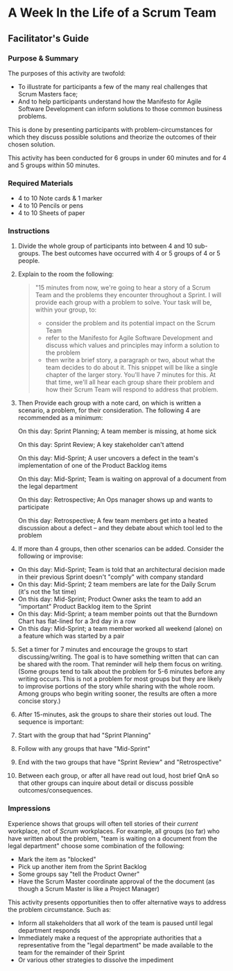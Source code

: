 # A Week In the Life of a Scrum Team

## Facilitator's Guide

### Purpose & Summary

The purposes of this activity are twofold:

- To illustrate for participants a few of the many real challenges that Scrum Masters face;
- And to help participants understand how the Manifesto for Agile Software Development can inform solutions to those common business problems.

This is done by presenting participants with problem-circumstances for which they discuss possible solutions and theorize the outcomes of their chosen solution.

This activity has been conducted for 6 groups in under 60 minutes and for 4 and 5 groups within 50 minutes.

### Required Materials

- 4 to 10 Note cards &amp; 1 marker
- 4 to 10 Pencils or pens
- 4 to 10 Sheets of paper

### Instructions

1. Divide the whole group of participants into between 4 and 10 sub-groups.  The best outcomes have occurred with 4 or 5 groups of 4 or 5 people.
2. Explain to the room the following:

   > "15 minutes from now, we're going to hear a story of a Scrum Team and the problems they encounter throughout a Sprint.  I will provide each group with a problem to solve.  Your task will be, within your group, to:
   > - consider the problem and its potential impact on the Scrum Team
   > - refer to the Manifesto for Agile Software Development and discuss which values and principles may inform a solution to the problem
   > - then write a brief story, a paragraph or two, about what the team decides to do about it.  This snippet will be like a single chapter of the larger story.
   > You'll have 7 minutes for this.  At that time, we'll all hear each group share their problem and how their Scrum Team will respond to address that problem.

3. Then Provide each group with a note card, on which is written a scenario, a problem, for their consideration.  The following 4 are recommended as a minimum:

   On this day: Sprint Planning; A team member is missing, at home sick

   On this day: Sprint Review; A key stakeholder can't attend

   On this day: Mid-Sprint; A user uncovers a defect in the team's implementation of one of the Product Backlog items

   On this day: Mid-Sprint; Team is waiting on approval of a document from the legal department

   On this day: Retrospective; An Ops manager shows up and wants to participate

   On this day: Retrospective; A few team members get into a heated discussion about a defect – and they debate about which tool led to the problem

4. If more than 4 groups, then other scenarios can be added.  Consider the following or improvise:
  - On this day: Mid-Sprint; Team is told that an architectural decision made in their previous Sprint doesn't "comply" with company standard
  - On this day: Mid-Sprint; 2 team members are late for the Daily Scrum (it's not the 1st time)
  - On this day: Mid-Sprint; Product Owner asks the team to add an "important" Product Backlog item to the Sprint
  - On this day: Mid-Sprint; a team member points out that the Burndown Chart has flat-lined for a 3rd day in a row
  - On this day: Mid-Sprint; a team member worked all weekend (alone) on a feature which was started by a pair

5. Set a timer for 7 minutes and encourage the groups to start discussing/writing.  The goal is to have something written that can can be shared with the room.  That reminder will help them focus on writing.  (Some groups tend to talk about the problem for 5-6 minutes before any writing occurs.  This is not a problem for most groups but they are likely to improvise portions of the story while sharing with the whole room.  Among groups who begin writing sooner, the results are often a more concise story.)

6. After 15-minutes, ask the groups to share their stories out loud.  The sequence is important:
  1. Start with the group that had "Sprint Planning"
  2. Follow with any groups that have "Mid-Sprint"
  3. End with the two groups that have "Sprint Review" and "Retrospective"

7. Between each group, or after all have read out loud, host brief QnA so that other groups can inquire about detail or discuss possible outcomes/consequences.

### Impressions

Experience shows that groups will often tell stories of their *current* workplace, not of *Scrum* workplaces.  For example, all groups (so far) who have written about the problem, "team is waiting on a document from the legal department" choose some combination of the following:

- Mark the item as "blocked"
- Pick up another item from the Sprint Backlog
- Some groups say "tell the Product Owner"
- Have the Scrum Master coordinate approval of the the document (as though a Scrum Master is like a Project Manager)

This activity presents opportunities then to offer alternative ways to address the problem circumstance.  Such as:

- Inform all stakeholders that all work of the team is paused until legal department responds
- Immediately make a request of the appropriate authorities that a representative from the "legal department" be made available to the team for the remainder of their Sprint
- Or various other strategies to dissolve the impediment

